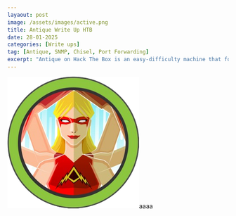 ```yaml
---
layaout: post
image: /assets/images/active.png
title: Antique Write Up HTB
date: 28-01-2025
categories: [Write ups]
tag: [Antique, SNMP, Chisel, Port Forwarding]
excerpt: "Antique on Hack The Box is an easy-difficulty machine that focuses on exploiting a vulnerable ProFTPD server and privilege escalation through insecure system configurations."
---
```

![img-description](/assets/images/active.png)aaaa